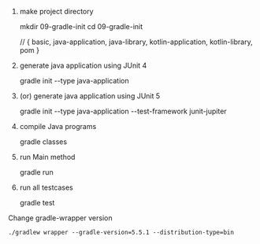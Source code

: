 1. make project directory

    mkdir 09-gradle-init
    cd 09-gradle-init

    // { basic, java-application, java-library,  kotlin-application, kotlin-library, pom }

2. generate java application using JUnit 4

    gradle init --type java-application

3. (or) generate java application using JUnit 5

    gradle init --type java-application --test-framework junit-jupiter

4. compile Java programs

    gradle classes

5. run Main method

    gradle run

6. run all testcases

    gradle test




Change gradle-wrapper version

    ./gradlew wrapper --gradle-version=5.5.1 --distribution-type=bin

